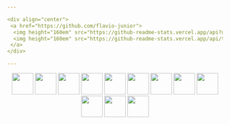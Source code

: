 ```yaml
---

<div align="center">
 <a href="https://github.com/flavio-junior">
  <img height="160em" src="https://github-readme-stats.vercel.app/api?username=flavio-junior&show_icons=true&theme=black&include_all_commits=true&count_private=true"/>
  <img height="160em" src="https://github-readme-stats.vercel.app/api/top-langs/?username=flavio-junior&layout=compact&langs_count=16&theme=black"/>
 </a>
</div>  

---
```


<div align="center">
  <img height="50" width="50" src="https://cdn.jsdelivr.net/gh/devicons/devicon/icons/android/android-original-wordmark.svg" />
  <img height="50" width="50" src="https://cdn.jsdelivr.net/gh/devicons/devicon/icons/css3/css3-original-wordmark.svg" />
  <img height="50" width="50" src="https://cdn.jsdelivr.net/gh/devicons/devicon/icons/figma/figma-original.svg" />
  <img height="50" width="50" src="https://cdn.jsdelivr.net/gh/devicons/devicon/icons/firebase/firebase-plain-wordmark.svg" />
  <img height="50" width="50" src="https://cdn.jsdelivr.net/gh/devicons/devicon/icons/git/git-original.svg" />
  <img height="50" width="50" src="https://cdn.jsdelivr.net/gh/devicons/devicon/icons/github/github-original.svg" />
  <img height="50" width="50" src="https://cdn.jsdelivr.net/gh/devicons/devicon/icons/html5/html5-original.svg" />
  <img height="50" width="50" src="https://cdn.jsdelivr.net/gh/devicons/devicon/icons/java/java-original-wordmark.svg" >
  <img height="50" width="50" src="https://cdn.jsdelivr.net/gh/devicons/devicon/icons/kotlin/kotlin-original.svg" />
  <img height="50" width="50" src="https://cdn.jsdelivr.net/gh/devicons/devicon/icons/mysql/mysql-original-wordmark.svg" />
  <img height="50" width="50" src="https://cdn.jsdelivr.net/gh/devicons/devicon/icons/wordpress/wordpress-original.svg" />
  <img height="50" width="50" src="https://cdn.jsdelivr.net/gh/devicons/devicon/icons/windows8/windows8-original.svg" />
</div>

